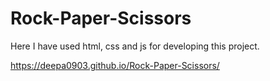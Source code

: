 # Rock-Paper-Scissors

Here I have used html, css and js for developing this project.

https://deepa0903.github.io/Rock-Paper-Scissors/
